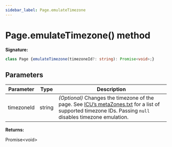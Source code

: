 ```yaml
---
sidebar_label: Page.emulateTimezone
---
```

# Page.emulateTimezone() method

**Signature:**

```typescript
class Page {emulateTimezone(timezoneId?: string): Promise<void>;}
```

## Parameters

|  Parameter | Type | Description |
|  --- | --- | --- |
|  timezoneId | string | <i>(Optional)</i> Changes the timezone of the page. See [ICU’s metaZones.txt](https://source.chromium.org/chromium/chromium/deps/icu.git/+/faee8bc70570192d82d2978a71e2a615788597d1:source/data/misc/metaZones.txt) for a list of supported timezone IDs. Passing <code>null</code> disables timezone emulation. |

**Returns:**

Promise&lt;void&gt;

